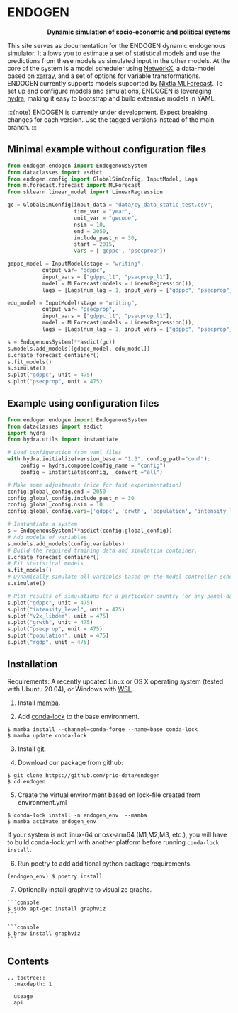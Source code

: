 # ENDOGEN
  **<div style="text-align: right">Dynamic simulation of socio-economic and political systems</div>**

This site serves as documentation for the ENDOGEN dynamic endogenous simulator. It allows you to estimate a set of statistical models and use the predictions from these models as simulated input in the other models. At the core of the system is a model scheduler using [NetworkX](https://networkx.org/), a data-model based on [xarray](https://docs.xarray.dev/en/stable/index.html), and a set of options for variable transformations. ENDOGEN currently supports models supported by [Nixtla MLForecast](https://nixtla.github.io/mlforecast/). To set up and configure models and simulations, ENDOGEN is leveraging [hydra](https://hydra.cc/), making it easy to bootstrap and build extensive models in YAML.

:::{note}
ENDOGEN is currently under development. Expect breaking changes for each version. Use the tagged versions instead of the main branch.
:::

## Minimal example without configuration files

```python
from endogen.endogen import EndogenousSystem
from dataclasses import asdict
from endogen.config import GlobalSimConfig, InputModel, Lags
from mlforecast.forecast import MLForecast
from sklearn.linear_model import LinearRegression

gc = GlobalSimConfig(input_data = "data/cy_data_static_test.csv",
                     time_var = "year",
                     unit_var = "gwcode",
                     nsim = 10,
                     end = 2050,
                     include_past_n = 30,
                     start = 2015,
                     vars = ['gdppc', 'psecprop'])

gdppc_model = InputModel(stage = "writing",
           output_var= "gdppc",
           input_vars = ["gdppc_l1", "psecprop_l1"],
           model = MLForecast(models = LinearRegression()),
           lags = [Lags(num_lag = 1, input_vars = ["gdppc", "psecprop"])])

edu_model = InputModel(stage = "writing",
           output_var= "psecprop",
           input_vars = ["gdppc_l1", "psecprop_l1"],
           model = MLForecast(models = LinearRegression()),
           lags = [Lags(num_lag = 1, input_vars = ["gdppc", "psecprop"])])

s = EndogenousSystem(**asdict(gc))
s.models.add_models([gdppc_model, edu_model])
s.create_forecast_container()
s.fit_models()
s.simulate()
s.plot("gdppc", unit = 475)
s.plot("psecprop", unit = 475)
```

## Example using configuration files

```python
from endogen.endogen import EndogenousSystem
from dataclasses import asdict
import hydra
from hydra.utils import instantiate

# Load configuration from yaml files
with hydra.initialize(version_base = "1.3", config_path="conf"):
    config = hydra.compose(config_name = "config")
    config = instantiate(config, _convert_="all")

# Make some adjustments (nice for fast experimentation)
config.global_config.end = 2050
config.global_config.include_past_n = 30
config.global_config.nsim = 10
config.global_config.vars=['gdppc', 'grwth', 'population', 'intensity_level', 'v2x_libdem', 'psecprop', "rgdp"]

# Instantiate a system
s = EndogenousSystem(**asdict(config.global_config))
# Add models of variables
s.models.add_models(config.variables)
# Build the required training data and simulation container.
s.create_forecast_container()
# Fit statistical models
s.fit_models()
# Dynamically simulate all variables based on the model controller schedule
s.simulate()

# Plot results of simulations for a particular country (or any panel-data you would like to use)
s.plot("gdppc", unit = 475)
s.plot("intensity_level", unit = 475)
s.plot("v2x_libdem", unit = 475)
s.plot("grwth", unit = 475)
s.plot("psecprop", unit = 475)
s.plot("population", unit = 475)
s.plot("rgdp", unit = 475)
```

## Installation

Requirements: A recently updated Linux or OS X operating system (tested with Ubuntu 20.04), or Windows with [WSL](https://learn.microsoft.com/en-us/windows/wsl/install).

1. Install [mamba](https://github.com/conda-forge/miniforge#mambaforge).

2. Add [conda-lock](https://github.com/conda/conda-lock) to the base environment.

``` console
$ mamba install --channel=conda-forge --name=base conda-lock
$ mamba update conda-lock
```

3. Install [git](https://git-scm.com/downloads).

4. Download our package from github:

```console
$ git clone https://github.com/prio-data/endogen
$ cd endogen
```

5. Create the virtual environment based on lock-file created from environment.yml

``` console
$ conda-lock install -n endogen_env  --mamba
$ mamba activate endogen_env
```

If your system is not linux-64 or osx-arm64 (M1,M2,M3, etc.), you will have to build conda-lock.yml with another platform before running `conda-lock install`.

6. Run poetry to add additional python package requirements.

```console
(endogen_env) $ poetry install
```

7. Optionally install graphviz to visualize graphs.

````{tab} Linux
```console
$ sudo apt-get install graphviz
```
````

````{tab} OS X
```console
$ brew install graphviz
```
````

## Contents

```{eval-rst}
.. toctree::
  :maxdepth: 1
 
  useage
  api
```